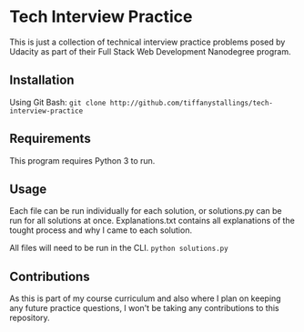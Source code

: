 # Tech Interview Practice
This is just a collection of technical interview practice problems posed by Udacity as part
of their Full Stack Web Development Nanodegree program.

## Installation
Using Git Bash:
`git clone http://github.com/tiffanystallings/tech-interview-practice`

## Requirements
This program requires Python 3 to run.

## Usage
Each file can be run individually for each solution, or solutions.py can be run for all
solutions at once. Explanations.txt contains all explanations of the tought process
and why I came to each solution.

All files will need to be run in the CLI.
`python solutions.py`

## Contributions
As this is part of my course curriculum and also where I plan on keeping any future practice
questions, I won't be taking any contributions to this repository.